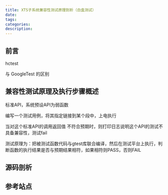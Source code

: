 ```yaml
---
title: XTS子系统兼容性测试原理剖析（白盒测试）
date:
tags:
categories:
description: 
---
```






## 前言

hctest

与 GoogleTest 的区别



## 兼容性测试原理及执行步骤概述

标准API，系统预设API为弱函数

编写一个测试用例，将其指定链接到某个段中，上电执行

当对这个标准API的调用返回值 不符合预期时，则打印日志说明这个API的测试不具备兼容性，测试fail

测试原理为：把被测试函数代码与gtest库联合编译，然后在测试平台上执行，判断函数的执行结果是否与预期结果相符，如果相符则PASS，否则FAIL


## 源码剖析



## 参考站点




